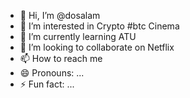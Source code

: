 - 👋 Hi, I’m @dosalam
- 👀 I’m interested in Crypto #btc Cinema
- 🌱 I’m currently learning ATU
- 💞️ I’m looking to collaborate on Netflix
- 📫 How to reach me 
- 😄 Pronouns: ...
- ⚡ Fun fact: ...

<!---
dosalam/dosalam is a ✨ special ✨ repository because its `README.md` (this file) appears on your GitHub profile.
You can click the Preview link to take a look at your changes.
--->
